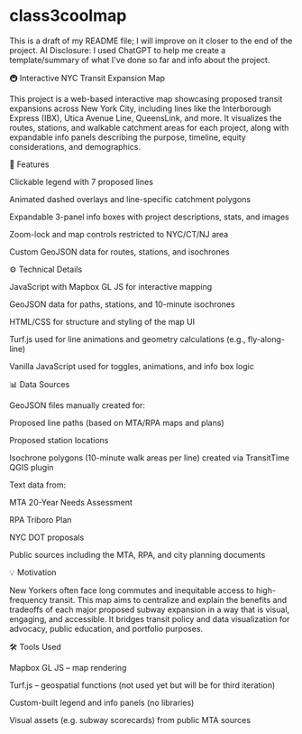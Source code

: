 # class3coolmap
 
 This is a draft of my README file; I will improve on it closer to the end of the project. AI Disclosure: I used ChatGPT to help me create a template/summary of what I've done so far and info about the project.

🚇 Interactive NYC Transit Expansion Map

This project is a web-based interactive map showcasing proposed transit expansions across New York City, including lines like the Interborough Express (IBX), Utica Avenue Line, QueensLink, and more. It visualizes the routes, stations, and walkable catchment areas for each project, along with expandable info panels describing the purpose, timeline, equity considerations, and demographics.

📍 Features

Clickable legend with 7 proposed lines

Animated dashed overlays and line-specific catchment polygons

Expandable 3-panel info boxes with project descriptions, stats, and images

Zoom-lock and map controls restricted to NYC/CT/NJ area

Custom GeoJSON data for routes, stations, and isochrones

⚙️ Technical Details

JavaScript with Mapbox GL JS for interactive mapping

GeoJSON data for paths, stations, and 10-minute isochrones

HTML/CSS for structure and styling of the map UI

Turf.js used for line animations and geometry calculations (e.g., fly-along-line)

Vanilla JavaScript used for toggles, animations, and info box logic

📊 Data Sources

GeoJSON files manually created for:

Proposed line paths (based on MTA/RPA maps and plans)

Proposed station locations

Isochrone polygons (10-minute walk areas per line) created via TransitTime QGIS plugin

Text data from:

MTA 20-Year Needs Assessment

RPA Triboro Plan

NYC DOT proposals

Public sources including the MTA, RPA, and city planning documents

💡 Motivation

New Yorkers often face long commutes and inequitable access to high-frequency transit. This map aims to centralize and explain the benefits and tradeoffs of each major proposed subway expansion in a way that is visual, engaging, and accessible. It bridges transit policy and data visualization for advocacy, public education, and portfolio purposes.

🛠 Tools Used

Mapbox GL JS – map rendering

Turf.js – geospatial functions (not used yet but will be for third iteration)

Custom-built legend and info panels (no libraries)

Visual assets (e.g. subway scorecards) from public MTA sources
